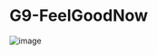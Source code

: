 # G9-FeelGoodNow
![image](https://github.com/pcseai25/G9-FeelGoodNow/assets/97275932/4998dc3f-fa95-41c3-8bda-b5aeb001d5bf)
